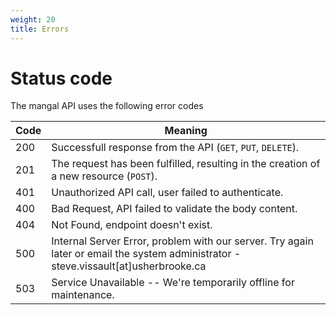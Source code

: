 ```yaml
---
weight: 20
title: Errors
---
```


# Status code

The mangal API uses the following error codes

| Code  | Meaning                                                                                                                              |
|-------------|--------------------------------------------------------------------------------------------------------------------------------------|
| 200       | Successfull response from the API (`GET`, `PUT`, `DELETE`).                                                                          |
| 201    | The request has been fulfilled, resulting in the creation of a new resource (`POST`).                                                |
| 401  | Unauthorized API call, user failed to authenticate.                                                                                |
| 400  | Bad Request, API failed to validate the body content.                                                                                |
| 404 | Not Found, endpoint doesn't exist.                                                                                                   |
| 500  | Internal Server Error, problem with our server. Try again later or email the system administrator - steve.vissault[at]usherbrooke.ca |
| 503 | Service Unavailable -- We're temporarily offline for maintenance.                                                                    |
